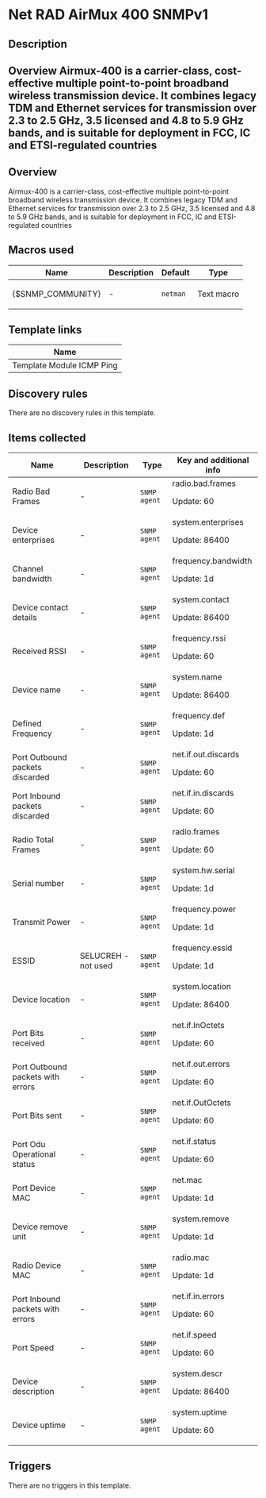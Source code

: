 # Net RAD AirMux 400 SNMPv1

## Description

## Overview Airmux-400 is a carrier-class, cost-effective multiple point-to-point broadband wireless transmission device. It combines legacy TDM and Ethernet services for transmission over 2.3 to 2.5 GHz, 3.5 licensed and 4.8 to 5.9 GHz bands, and is suitable for deployment in FCC, IC and ETSI-regulated countries 

## Overview

Airmux-400 is a carrier-class, cost-effective multiple point-to-point broadband wireless transmission device. It combines legacy TDM and Ethernet services for transmission over 2.3 to 2.5 GHz, 3.5 licensed and 4.8 to 5.9 GHz bands, and is suitable for deployment in FCC, IC and ETSI-regulated countries



## Macros used

|Name|Description|Default|Type|
|----|-----------|-------|----|
|{$SNMP_COMMUNITY}|<p>-</p>|`netman`|Text macro|
## Template links

|Name|
|----|
|Template Module ICMP Ping|
## Discovery rules

There are no discovery rules in this template.

## Items collected

|Name|Description|Type|Key and additional info|
|----|-----------|----|----|
|Radio Bad Frames|<p>-</p>|`SNMP agent`|radio.bad.frames<p>Update: 60</p>|
|Device enterprises|<p>-</p>|`SNMP agent`|system.enterprises<p>Update: 86400</p>|
|Channel bandwidth|<p>-</p>|`SNMP agent`|frequency.bandwidth<p>Update: 1d</p>|
|Device contact details|<p>-</p>|`SNMP agent`|system.contact<p>Update: 86400</p>|
|Received RSSI|<p>-</p>|`SNMP agent`|frequency.rssi<p>Update: 60</p>|
|Device name|<p>-</p>|`SNMP agent`|system.name<p>Update: 86400</p>|
|Defined Frequency|<p>-</p>|`SNMP agent`|frequency.def<p>Update: 1d</p>|
|Port Outbound packets discarded|<p>-</p>|`SNMP agent`|net.if.out.discards<p>Update: 60</p>|
|Port Inbound packets discarded|<p>-</p>|`SNMP agent`|net.if.in.discards<p>Update: 60</p>|
|Radio Total Frames|<p>-</p>|`SNMP agent`|radio.frames<p>Update: 60</p>|
|Serial number|<p>-</p>|`SNMP agent`|system.hw.serial<p>Update: 1d</p>|
|Transmit Power|<p>-</p>|`SNMP agent`|frequency.power<p>Update: 1d</p>|
|ESSID|<p>SELUCREH - not used</p>|`SNMP agent`|frequency.essid<p>Update: 1d</p>|
|Device location|<p>-</p>|`SNMP agent`|system.location<p>Update: 86400</p>|
|Port Bits received|<p>-</p>|`SNMP agent`|net.if.InOctets<p>Update: 60</p>|
|Port Outbound packets with errors|<p>-</p>|`SNMP agent`|net.if.out.errors<p>Update: 60</p>|
|Port Bits sent|<p>-</p>|`SNMP agent`|net.if.OutOctets<p>Update: 60</p>|
|Port Odu Operational status|<p>-</p>|`SNMP agent`|net.if.status<p>Update: 60</p>|
|Port Device MAC|<p>-</p>|`SNMP agent`|net.mac<p>Update: 1d</p>|
|Device remove unit|<p>-</p>|`SNMP agent`|system.remove<p>Update: 1d</p>|
|Radio Device MAC|<p>-</p>|`SNMP agent`|radio.mac<p>Update: 1d</p>|
|Port Inbound packets with errors|<p>-</p>|`SNMP agent`|net.if.in.errors<p>Update: 60</p>|
|Port Speed|<p>-</p>|`SNMP agent`|net.if.speed<p>Update: 60</p>|
|Device description|<p>-</p>|`SNMP agent`|system.descr<p>Update: 86400</p>|
|Device uptime|<p>-</p>|`SNMP agent`|system.uptime<p>Update: 60</p>|
## Triggers

There are no triggers in this template.

